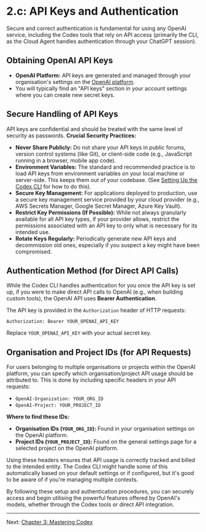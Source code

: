 # 2.c: API Keys and Authentication

Secure and correct authentication is fundamental for using any OpenAI service, including the Codex tools that rely on API access (primarily the CLI, as the Cloud Agent handles authentication through your ChatGPT session).

## Obtaining OpenAI API Keys

*   **OpenAI Platform:** API keys are generated and managed through your organisation's settings on the [OpenAI platform](https://platform.openai.com).
*   You will typically find an "API keys" section in your account settings where you can create new secret keys.

## Secure Handling of API Keys

API keys are confidential and should be treated with the same level of security as passwords.
**Crucial Security Practices:**

*   **Never Share Publicly:** Do not share your API keys in public forums, version control systems (like Git), or client-side code (e.g., JavaScript running in a browser, mobile app code).
*   **Environment Variables:** The standard and recommended practice is to load API keys from environment variables on your local machine or server-side. This keeps them out of your codebase. (See [Setting Up the Codex CLI](./02_b_setting_up_the_codex_cli.md) for how to do this).
*   **Secure Key Management:** For applications deployed to production, use a secure key management service provided by your cloud provider (e.g., AWS Secrets Manager, Google Secret Manager, Azure Key Vault).
*   **Restrict Key Permissions (If Possible):** While not always granularly available for all API key types, if your provider allows, restrict the permissions associated with an API key to only what is necessary for its intended use.
*   **Rotate Keys Regularly:** Periodically generate new API keys and decommission old ones, especially if you suspect a key might have been compromised.

## Authentication Method (for Direct API Calls)

While the Codex CLI handles authentication for you once the API key is set up, if you were to make direct API calls to OpenAI (e.g., when building custom tools), the OpenAI API uses **Bearer Authentication**.

The API key is provided in the `Authorization` header of HTTP requests:

```
Authorization: Bearer YOUR_OPENAI_API_KEY
```

Replace `YOUR_OPENAI_API_KEY` with your actual secret key.

## Organisation and Project IDs (for API Requests)

For users belonging to multiple organisations or projects within the OpenAI platform, you can specify which organisation/project API usage should be attributed to. This is done by including specific headers in your API requests:

*   `OpenAI-Organization: YOUR_ORG_ID`
*   `OpenAI-Project: YOUR_PROJECT_ID`

**Where to find these IDs:**

*   **Organisation IDs (`YOUR_ORG_ID`):** Found in your organisation settings on the OpenAI platform.
*   **Project IDs (`YOUR_PROJECT_ID`):** Found on the general settings page for a selected project on the OpenAI platform.

Using these headers ensures that API usage is correctly tracked and billed to the intended entity. The Codex CLI might handle some of this automatically based on your default settings or if configured, but it's good to be aware of if you're managing multiple contexts.

By following these setup and authentication procedures, you can securely access and begin utilising the powerful features offered by OpenAI's models, whether through the Codex tools or direct API integration.

---

Next: [Chapter 3: Mastering Codex](./03_mastering_codex.md)